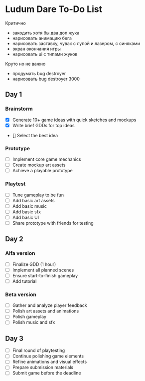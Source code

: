# Ludum Dare To-Do List

Критично

- закодить хотя бы два доп жука
- нарисовать анимацию бега
- нарисовать заставку, чувак с лупой и лазером, с синяками
- экран окончания игры
- нарисовать ui с типами жуков

Круто но не важно

- продумать bug destroyer
- нарисовать bug destroyer 3000

## Day 1

### Brainstorm

- [x] Generate 10+ game ideas with quick sketches and mockups
- [x] Write brief GDDs for top ideas
- [] Select the best idea

### Prototype

- [ ] Implement core game mechanics
- [ ] Create mockup art assets
- [ ] Achieve a playable prototype

### Playtest

- [ ] Tune gameplay to be fun
- [ ] Add basic art assets
- [ ] Add basic music
- [ ] Add basic sfx
- [ ] Add basic UI
- [ ] Share prototype with friends for testing

## Day 2

### Alfa version

- [ ] Finalize GDD (1 hour)
- [ ] Implement all planned scenes
- [ ] Ensure start-to-finish gameplay
- [ ] Add tutorial

### Beta version

- [ ] Gather and analyze player feedback
- [ ] Polish art assets and animations
- [ ] Polish gameplay
- [ ] Polish music and sfx

## Day 3

- [ ] Final round of playtesting
- [ ] Continue polishing game elements
- [ ] Refine animations and visual effects
- [ ] Prepare submission materials
- [ ] Submit game before the deadline
